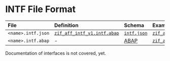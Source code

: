 # INTF File Format

File | Definition | Schema | Example
:--- | :--- | :--- | :---
`<name>.intf.json` | [`zif_aff_intf_v1.intf.abap`](./type/zif_aff_intf_v1.intf.abap) | [`intf.json`](./intf.json) | [`zif_aff_example.intf.json`](./examples/zif_aff_example.intf.json)
`<name>.intf.abap` | - | [ABAP](https://help.sap.com/doc/abapdocu_cp_index_htm/CLOUD/en-US/index.htm?file=abapinterface_definition.htm) | [`zif_aff_example.intf.abap`](./examples/zif_aff_example.intf.abap)

Documentation of interfaces is not covered, yet.
